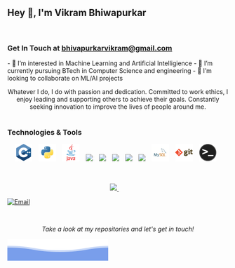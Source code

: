 <h2>Hey 👋, I'm Vikram Bhiwapurkar</h2>

<br />
<h3>Get In Touch at <a href="mailto:bhivapurkarvikram@gmail.com">bhivapurkarvikram@gmail.com</a></h3>
- 👀 I’m interested in Machine Learning and Artificial Intelligience
- 🌱 I’m currently pursuing BTech in Computer Science and engineering 
- 💞️ I’m looking to collaborate on ML/AI projects


<p align="center">
Whatever I do, I do with passion and dedication. Committed to work ethics, I enjoy leading and supporting others to achieve their goals. Constantly seeking innovation to improve the lives of people around me.
<br><br> 

<h3>Technologies & Tools </h3>
<div height='1000px' width='70px' align="center">
  <code style="margin-right: 10px;"><img height="40" src="https://raw.githubusercontent.com/github/explore/80688e429a7d4ef2fca1e82350fe8e3517d3494d/topics/cpp/cpp.png"></code> 
  <code style="margin-right: 10px;"><img height="40" src="https://raw.githubusercontent.com/github/explore/80688e429a7d4ef2fca1e82350fe8e3517d3494d/topics/python/python.png"></code>  
  <code style="margin-right: 10px;"><img height="40" src="https://raw.githubusercontent.com/devicons/devicon/master/icons/java/java-original-wordmark.svg"></code> 
  <code style="margin-right: 10px;"><img height="40" src="https://upload.wikimedia.org/wikipedia/commons/1/1a/NumPy_logo.svg"></code>
  <code style="margin-right: 10px;"><img height="40" src="https://upload.wikimedia.org/wikipedia/commons/e/ed/Pandas_logo.svg"></code>
  <code style="margin-right: 10px;"><img height="40" src="https://upload.wikimedia.org/wikipedia/commons/0/05/Scikit_learn_logo_small.svg"></code>
  <code style="margin-right: 10px;"><img height="40" src="https://upload.wikimedia.org/wikipedia/commons/2/2d/Tensorflow_logo.svg"></code>
  <code style="margin-right: 10px;"><img height="40" src="https://seaborn.pydata.org/_static/logo-wide-lightbg.svg"></code>
  <code style="margin-right: 10px;"><img height="40" src="https://raw.githubusercontent.com/github/explore/80688e429a7d4ef2fca1e82350fe8e3517d3494d/topics/mysql/mysql.png"></code> 
  <code style="margin-right: 10px;"><img height="40" src="https://raw.githubusercontent.com/github/explore/80688e429a7d4ef2fca1e82350fe8e3517d3494d/topics/git/git.png"></code> 
  <code style="margin-right: 10px;"><img height="40" src="https://raw.githubusercontent.com/github/explore/80688e429a7d4ef2fca1e82350fe8e3517d3494d/topics/terminal/terminal.png"></code>
</div>
<br><br>

<p align="center">
  <a href="mailto:your_email@example.com">
    <img src="https://img.shields.io/badge/-Email-red?style=flat-square&logo=Gmail&logoColor=white&link="mailto:your_email@example.com" />
  </a>
  &nbsp;&nbsp;&nbsp;&nbsp;

  [![Email](https://img.shields.io/badge/-Email-red?style=flat-square&logo=Gmail&logoColor=white)](mailto:your_email@example.com)

</p>

  <br>
<p align="center">
 <i>Take a look at my repositories and let's get in touch!</i>
</p>


![Vikram Bhiwapurkar](https://raw.githubusercontent.com/VikramBhiwapurkar/VikramBhiwapurkar/main/bottom_header.svg)
<br>
